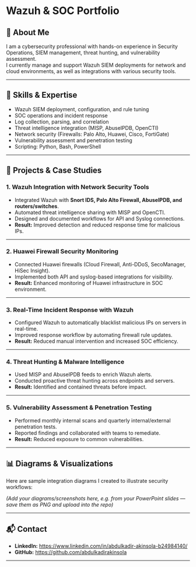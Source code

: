 # Wazuh & SOC Portfolio

## 👋 About Me
I am a cybersecurity professional with hands-on experience in Security Operations, SIEM management, threat hunting, and vulnerability assessment.  
I currently manage and support Wazuh SIEM deployments for network and cloud environments, as well as integrations with various security tools.

---

## 🔧 Skills & Expertise
- Wazuh SIEM deployment, configuration, and rule tuning  
- SOC operations and incident response  
- Log collection, parsing, and correlation  
- Threat intelligence integration (MISP, AbuseIPDB, OpenCTI)  
- Network security (Firewalls: Palo Alto, Huawei, Cisco, FortiGate)  
- Vulnerability assessment and penetration testing  
- Scripting: Python, Bash, PowerShell  

---

## 📂 Projects & Case Studies

### 1. **Wazuh Integration with Network Security Tools**
- Integrated Wazuh with **Snort IDS, Palo Alto Firewall, AbuseIPDB, and routers/switches**.  
- Automated threat intelligence sharing with MISP and OpenCTI.  
- Designed and documented workflows for API and Syslog connections.  
- **Result:** Improved detection and reduced response time for malicious IPs.  

---

### 2. **Huawei Firewall Security Monitoring**
- Connected Huawei firewalls (Cloud Firewall, Anti-DDoS, SecoManager, HiSec Insight).  
- Implemented both API and syslog-based integrations for visibility.  
- **Result:** Enhanced monitoring of Huawei infrastructure in SOC environment.  

---

### 3. **Real-Time Incident Response with Wazuh**
- Configured Wazuh to automatically blacklist malicious IPs on servers in real-time.  
- Improved response workflow by automating firewall rule updates.  
- **Result:** Reduced manual intervention and increased SOC efficiency.  

---

### 4. **Threat Hunting & Malware Intelligence**
- Used MISP and AbuseIPDB feeds to enrich Wazuh alerts.  
- Conducted proactive threat hunting across endpoints and servers.  
- **Result:** Identified and contained threats before impact.  

---

### 5. **Vulnerability Assessment & Penetration Testing**
- Performed monthly internal scans and quarterly internal/external penetration tests.  
- Reported findings and collaborated with teams to remediate.  
- **Result:** Reduced exposure to common vulnerabilities.  

---

## 📊 Diagrams & Visualizations
Here are sample integration diagrams I created to illustrate security workflows:

*(Add your diagrams/screenshots here, e.g. from your PowerPoint slides — save them as PNG and upload into the repo)*

---

## 📬 Contact
- **LinkedIn:** https://www.linkedin.com/in/abdulkadir-akinsola-b24984140/
- **GitHub:** https://github.com/abdulkadirakinsola

---
